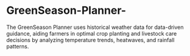 # GreenSeason-Planner-
The GreenSeason Planner uses historical weather data for data-driven guidance, aiding farmers in optimal crop planting and livestock care decisions by analyzing temperature trends, heatwaves, and rainfall patterns.
